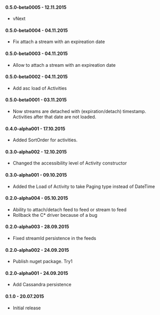 #### 0.5.0-beta0005 - 12.11.2015
* vNext

#### 0.5.0-beta0004 - 04.11.2015
* Fix attach a stream with an expireation date

#### 0.5.0-beta0003 - 04.11.2015
* Allow to attach a stream with an expireation date

#### 0.5.0-beta0002 - 04.11.2015
* Add asc load of Activities

#### 0.5.0-beta0001 - 03.11.2015
* Now streams are detached with (expiration/detach) timestamp. Activities after that date are not loaded.

#### 0.4.0-alpha001 - 17.10.2015
* Added SortOrder for activities.

#### 0.3.0-alpha002 - 12.10.2015
* Changed the accessibility level of Activity constructor

#### 0.3.0-alpha001 - 09.10.2015
* Added  the Load of Activity to take Paging type instead of DateTime

#### 0.2.0-alpha004 - 05.10.2015
* Ability to attach/detach feed to feed or stream to feed
* Rollback the C* driver because of a bug

#### 0.2.0-alpha003 - 28.09.2015
* Fixed streamId persistence in the feeds

#### 0.2.0-alpha002 - 24.09.2015
* Publish nuget package. Try1

#### 0.2.0-alpha001 - 24.09.2015
* Add Cassandra persistence

#### 0.1.0 - 20.07.2015
* Initial release
